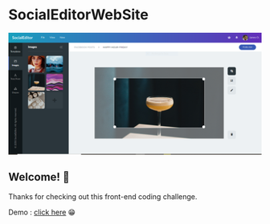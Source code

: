# SocialEditorWebSite

![Design preview for the Social Editor](./icons/preview.PNG)

## Welcome! 👋

Thanks for checking out this front-end coding challenge.

Demo : [click here](https://goofy-rosalind-5097d1.netlify.app/) 😁
